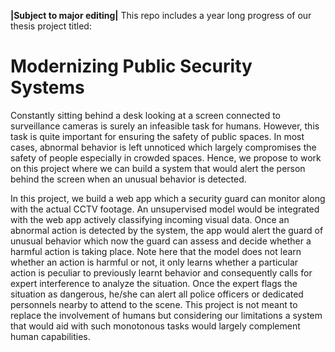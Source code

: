 **|Subject to major editing|**
This repo includes a year long progress of our thesis project titled:
# Modernizing Public Security Systems

Constantly sitting behind a desk looking at a screen connected to surveillance cameras is surely an infeasible task for humans. However, this task is quite important for ensuring the safety of public spaces. In most cases, abnormal behavior is left unnoticed which largely compromises the safety of people especially in crowded spaces. Hence, we propose to work on this project where we can build a system that would alert the person behind the screen when an unusual behavior is detected.

In this project, we build a web app which a security guard can monitor along with the actual CCTV footage. An unsupervised model would be integrated with the web app actively classifying incoming visual data. Once an abnormal action is detected by the system, the app would alert the guard of unusual behavior which now the guard can assess and decide whether a harmful action is taking place. Note here that the model does not learn whether an action is harmful or not, it only learns whether a particular action is peculiar to previously learnt behavior and consequently calls for expert interference to analyze the situation. Once the expert flags the situation as dangerous, he/she can alert all police officers or dedicated personnels nearby to attend to the scene. This project is not meant to replace the involvement of humans but considering our limitations a system that would aid with such monotonous tasks would largely complement human capabilities.
